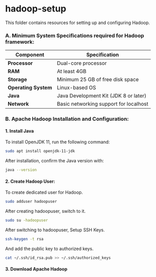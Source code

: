 # hadoop-setup
This folder contains resources for setting up and configuring Hadoop.


### A. Minimum System Specifications required for Hadoop framework:

| Component         | Specification                     |
|-------------------|-----------------------------------|
| **Processor**     | Dual-core processor              |
| **RAM**           | At least 4GB                    |
| **Storage**       | Minimum 25 GB of free disk space |
| **Operating System** | Linux-based OS                 |
| **Java**          | Java Development Kit (JDK 8 or later) |
| **Network**       | Basic networking support for localhost |


### B. Apache Hadoop Installation and Configuration:

#### 1. Install Java
To install OpenJDK 11, run the following command:
```bash
sudo apt install openjdk-11-jdk
```

After installation, confirm the Java version with:
```bash
java --version
```

#### 2. Create Hadoop User:
To create dedicated user for Hadoop.
```bash
sudo adduser hadoopuser
```
After creating hadoopuser, switch to it.
```bash 
sudo su -hadoopuser
```
After switching to hadoopuser, Setup SSH Keys.
```bash
ssh-keygen -t rsa
```
And add the public key to authorized keys.
```bash
cat ~/.ssh/id_rsa.pub >> ~/.ssh/authorized_keys
```

#### 3. Download Apache Hadoop